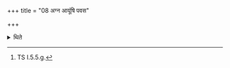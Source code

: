 +++
title = "08 अग्न आयूंषि पवस"

+++

<details><summary>थिते</summary>

8. Either once in every year or always (he should stand near the Āhvanīya praising it with) six verses beginning with agna āyūṁṣi pavase.[^1]


[^1]: TS I.5.5.g.
</details>
